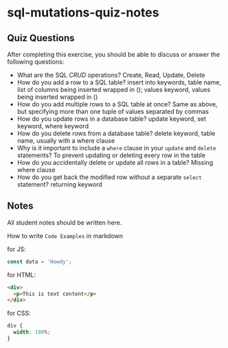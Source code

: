 # sql-mutations-quiz-notes

## Quiz Questions

After completing this exercise, you should be able to discuss or answer the following questions:

- What are the SQL _CRUD_ operations?
  Create, Read, Update, Delete
- How do you add a row to a SQL table?
  insert into keywords, table name, list of columns being inserted wrapped in (); values keyword, values being inserted wrapped in ()
- How do you add multiple rows to a SQL table at once?
  Same as above, but specifying more than one tuple of values separated by commas
- How do you update rows in a database table?
  update keyword, set keyword, where keyword
- How do you delete rows from a database table?
  delete keyword, table name, usually with a where clause
- Why is it important to include a `where` clause in your `update` and `delete` statements?
  To prevent updating or deleting every row in the table
- How do you accidentally delete or update all rows in a table?
  Missing where clause
- How do you get back the modified row without a separate `select` statement?
  returning keyword

## Notes

All student notes should be written here.

How to write `Code Examples` in markdown

for JS:

```javascript
const data = 'Howdy';
```

for HTML:

```html
<div>
  <p>This is text content</p>
</div>
```

for CSS:

```css
div {
  width: 100%;
}
```
